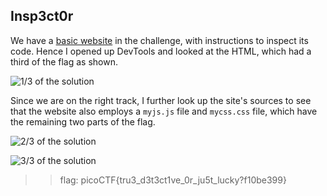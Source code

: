 ## **Insp3ct0r**  
We have a [basic website](https://jupiter.challenges.picoctf.org/problem/44924/) in the challenge, with instructions to inspect its code. Hence I opened up DevTools and looked at the HTML, which had a third of the flag as shown.

![1/3 of the solution](https://lh4.googleusercontent.com/GHg5KAhr9PtYiDcg_rhDCzURRLhe_bvKSVJQuY_MTerz5xAT79JU7LeQOQnGKqdDW0Q=w2400)

Since we are on the right track, I further look up the site's sources to see that the website also employs a `myjs.js` file and `mycss.css` file, which have the remaining two parts of the flag.

![2/3 of the solution](https://lh4.googleusercontent.com/Q8XBu4zDaewPrOZC9z-lZviKorU4Nlh_x8bxgZBYVEm_QQtpA_PfkBlRwGa9nxKcl30=w2400)

![3/3 of the solution](https://lh4.googleusercontent.com/qMz31N0UoyVVtHxzqygK77fs46E8rz7KjxJIEDdPq4FsqlavIusrMPpNKSmZdBFZHhg=w2400)

>> flag: picoCTF{tru3_d3t3ct1ve_0r_ju5t_lucky?f10be399}
